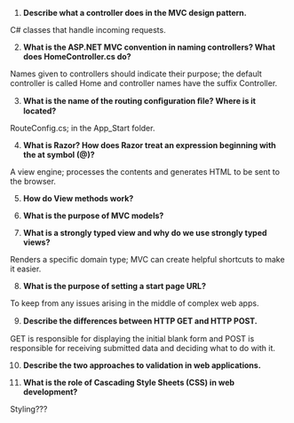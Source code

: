 1. **Describe what a controller does in the MVC design pattern.**

C# classes that handle incoming requests.

2. **What is the ASP.NET MVC convention in naming controllers? What does HomeController.cs do?**

Names given to controllers should indicate their purpose; the default controller is called Home and controller names have the suffix Controller.

3. **What is the name of the routing conﬁguration ﬁle? Where is it located?**

RouteConfig.cs; in the App_Start folder.

4. **What is Razor? How does Razor treat an expression beginning with the at symbol (@)?**

A view engine; processes the contents and generates HTML to be sent to the browser.

5. **How do View methods work?**



6. **What is the purpose of MVC models?**



7. **What is a strongly typed view and why do we use strongly typed views?**

Renders a specific domain type; MVC can create helpful shortcuts to make it easier.

8. **What is the purpose of setting a start page URL?**

To keep from any issues arising in the middle of complex web apps.

9. **Describe the diﬀerences between HTTP GET and HTTP POST.**

GET is responsible for displaying the initial blank form and POST is responsible for receiving submitted data and deciding what to do with it.

10. **Describe the two approaches to validation in web applications.**



11. **What is the role of Cascading Style Sheets (CSS) in web development?**

Styling???
